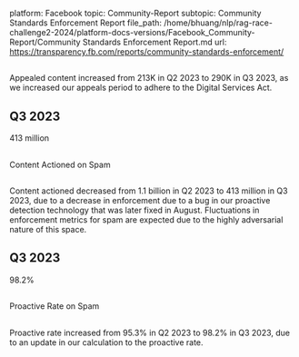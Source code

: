 platform: Facebook
topic: Community-Report
subtopic: Community Standards Enforcement Report
file_path: /home/bhuang/nlp/rag-race-challenge2-2024/platform-docs-versions/Facebook_Community-Report/Community Standards Enforcement Report.md
url: https://transparency.fb.com/reports/community-standards-enforcement/

## 

Appealed content increased from 213K in Q2 2023 to 290K in Q3 2023, as we increased our appeals period to adhere to the Digital Services Act.

[](https://transparency.fb.com/reports/community-standards-enforcement/regulated-goods/instagram/#appealed-content)

## Q3 2023

413 million

## 

Content Actioned on Spam

## 

Content actioned decreased from 1.1 billion in Q2 2023 to 413 million in Q3 2023, due to a decrease in enforcement due to a bug in our proactive detection technology that was later fixed in August. Fluctuations in enforcement metrics for spam are expected due to the highly adversarial nature of this space.

[](https://transparency.fb.com/reports/community-standards-enforcement/spam/facebook/#content-actioned)

## Q3 2023

98.2%

## 

Proactive Rate on Spam

## 

Proactive rate increased from 95.3% in Q2 2023 to 98.2% in Q3 2023, due to an update in our calculation to the proactive rate.

[](https://transparency.fb.com/reports/community-standards-enforcement/spam/facebook/#proactive-rate)